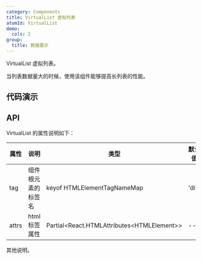 ```yaml
---
category: Components
title: VirtualList 虚拟列表
atomId: VirtualList
demo:
  cols: 2
group:
  title: 数据展示
---
```


VirtualList 虚拟列表。

当列表数据量大的时候，使用该组件能够提高长列表的性能。

## 代码演示

<!-- prettier-ignore -->
<code src="./demo/basic.tsx"></code>

## API

VirtualList 的属性说明如下：

| 属性  | 说明               | 类型                                         | 默认值 | 版本 |
| ----- | ------------------ | -------------------------------------------- | ------ | ---- |
| tag   | 组件根元素的标签名 | keyof HTMLElementTagNameMap                  | 'div'  | --   |
| attrs | html 标签属性      | Partial\<React.HTMLAttributes\<HTMLElement>> | --     | --   |

其他说明。
